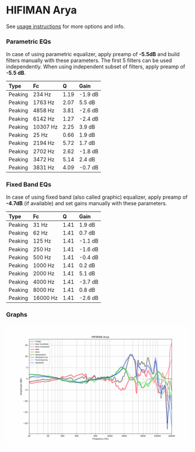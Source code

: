 # HIFIMAN Arya
See [usage instructions](https://github.com/jaakkopasanen/AutoEq#usage) for more options and info.

### Parametric EQs
In case of using parametric equalizer, apply preamp of **-5.5dB** and build filters manually
with these parameters. The first 5 filters can be used independently.
When using independent subset of filters, apply preamp of **-5.5 dB**.

| Type    | Fc       |    Q | Gain    |
|:--------|:---------|:-----|:--------|
| Peaking | 234 Hz   | 1.19 | -1.9 dB |
| Peaking | 1763 Hz  | 2.07 | 5.5 dB  |
| Peaking | 4858 Hz  | 3.81 | -2.6 dB |
| Peaking | 6142 Hz  | 1.27 | -2.4 dB |
| Peaking | 10307 Hz | 2.25 | 3.9 dB  |
| Peaking | 25 Hz    | 0.66 | 1.9 dB  |
| Peaking | 2194 Hz  | 5.72 | 1.7 dB  |
| Peaking | 2702 Hz  | 2.62 | -1.8 dB |
| Peaking | 3472 Hz  | 5.14 | 2.4 dB  |
| Peaking | 3831 Hz  | 4.09 | -0.7 dB |

### Fixed Band EQs
In case of using fixed band (also called graphic) equalizer, apply preamp of **-4.7dB**
(if available) and set gains manually with these parameters.

| Type    | Fc       |    Q | Gain    |
|:--------|:---------|:-----|:--------|
| Peaking | 31 Hz    | 1.41 | 1.9 dB  |
| Peaking | 62 Hz    | 1.41 | 0.7 dB  |
| Peaking | 125 Hz   | 1.41 | -1.1 dB |
| Peaking | 250 Hz   | 1.41 | -1.6 dB |
| Peaking | 500 Hz   | 1.41 | -0.4 dB |
| Peaking | 1000 Hz  | 1.41 | 0.2 dB  |
| Peaking | 2000 Hz  | 1.41 | 5.1 dB  |
| Peaking | 4000 Hz  | 1.41 | -3.7 dB |
| Peaking | 8000 Hz  | 1.41 | 0.8 dB  |
| Peaking | 16000 Hz | 1.41 | -2.6 dB |

### Graphs
![](./HIFIMAN%20Arya.png)